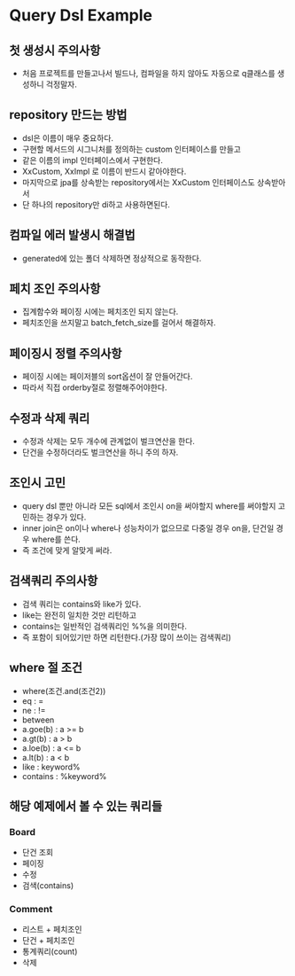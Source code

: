 # Query Dsl Example

## 첫 생성시 주의사항
* 처음 프로젝트를 만들고나서 빌드나, 컴파일을 하지 않아도 자동으로 q클래스를 생성하니 걱정말자.

## repository 만드는 방법
* dsl은 이름이 매우 중요하다. 
* 구현할 메서드의 시그니처를 정의하는 custom 인터페이스를 만들고 
* 같은 이름의 impl 인터페이스에서 구현한다. 
* XxCustom, XxImpl 로 이름이 반드시 같아야한다.
* 마지막으로 jpa를 상속받는 repository에서는 XxCustom 인터페이스도 상속받아서 
* 단 하나의 repository만 di하고 사용하면된다.

## 컴파일 에러 발생시 해결법
* generated에 있는 폴더 삭제하면 정상적으로 동작한다.

## 페치 조인 주의사항
* 집계함수와 페이징 시에는 페치조인 되지 않는다.
* 페치조인을 쓰지말고 batch_fetch_size를 걸어서 해결하자.

## 페이징시 정렬 주의사항
* 페이징 시에는 페이저블의 sort옵션이 잘 안들어간다.
* 따라서 직접 orderby절로 정렬해주어야한다.

## 수정과 삭제 쿼리
* 수정과 삭제는 모두 개수에 관계없이 벌크연산을 한다.
* 단건을 수정하더라도 벌크연산을 하니 주의 하자.

## 조인시 고민
* query dsl 뿐만 아니라 모든 sql에서 조인시 on을 써야할지 where를 써야할지 고민하는 경우가 있다.
* inner join은 on이나 where나 성능차이가 없으므로 다중일 경우 on을, 단건일 경우 where를 쓴다.
* 즉 조건에 맞게 알맞게 써라. 

## 검색쿼리 주의사항
* 검색 쿼리는 contains와 like가 있다. 
* like는 완전히 일치한 것만 리턴하고
* contains는 일반적인 검색쿼리인 %%을 의미한다. 
* 즉 포함이 되어있기만 하면 리턴한다.(가장 많이 쓰이는 검색쿼리)

## where 절 조건
* where(조건.and(조건2))
* eq : =
* ne : !=
* between
* a.goe(b) : a >= b
* a.gt(b) : a > b
* a.loe(b) : a <= b
* a.lt(b) : a < b
* like : keyword%
* contains : %keyword%

## 해당 예제에서 볼 수 있는 쿼리들
### Board
* 단건 조회
* 페이징
* 수정
* 검색(contains)
### Comment
* 리스트 + 페치조인
* 단건 + 페치조인
* 통계쿼리(count)
* 삭제
